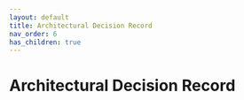 ```yaml
---
layout: default
title: Architectural Decision Record
nav_order: 6
has_children: true
---
```


# Architectural Decision Record
